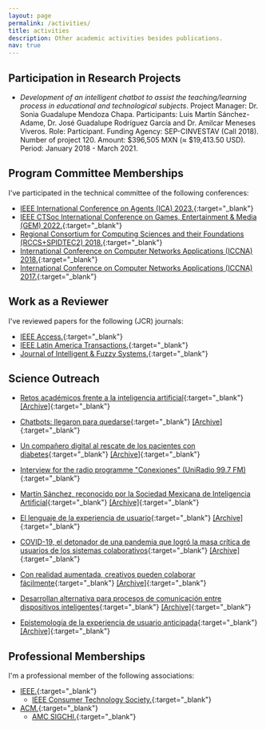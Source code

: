 ```yaml
---
layout: page
permalink: /activities/
title: activities
description: Other academic activities besides publications.
nav: true
---
```


## Participation in Research Projects

- *Development of an intelligent chatbot to assist the teaching/learning process in educational and technological subjects*. Project Manager: Dr. Sonia Guadalupe Mendoza Chapa. Participants: Luis Martín Sánchez-Adame, Dr. José Guadalupe Rodríguez García and Dr. Amilcar Meneses Viveros. Role: Participant. Funding Agency: SEP-CINVESTAV (Call 2018). Number of project 120. Amount: $396,505 MXN (≈ $19,413.50 USD). Period: January 2018 - March 2021.

## Program Committee Memberships

I've participated in the technical committee of the following conferences:

- [IEEE International Conference on Agents (ICA) 2023.](https://confaid.com/ieee-ica2023/index){:target="_blank"}
- [IEEE CTSoc International Conference on Games, Entertainment & Media (GEM) 2022.](https://gem2022.ieee-gem.space/){:target="_blank"}
- [Regional Consortium for Computing Sciences and their Foundations (RCCS+SPIDTEC2) 2018.](https://web.archive.org/web/20210814232905/http://ceur-ws.org/Vol-2304/){:target="_blank"}
- [International Conference on Computer Networks Applications (ICCNA) 2018.](https://web.archive.org/web/20181209032932/http://iccna.itmexicali.edu.mx/en/){:target="_blank"}
- [International Conference on Computer Networks Applications (ICCNA) 2017.](https://web.archive.org/web/20170814034844/http://iccna.itmexicali.edu.mx/en/){:target="_blank"}

## Work as a Reviewer

I've reviewed papers for the following (JCR) journals:

- [IEEE Access.](https://ieeeaccess.ieee.org/){:target="_blank"}
- [IEEE Latin America Transactions.](https://latamt.ieeer9.org/index.php/transactions/index){:target="_blank"}
- [Journal of Intelligent & Fuzzy Systems.](https://www.iospress.com/catalog/journals/journal-of-intelligent-fuzzy-systems){:target="_blank"}

## Science Outreach

- [Retos académicos frente a la inteligencia artificial](https://conexion.cinvestav.mx/Publicaciones/retos-acad233micos-frente-a-la-inteligencia-artificial){:target="_blank"} [[Archive]](https://web.archive.org/web/20230330074945/https://conexion.cinvestav.mx/Publicaciones/retos-acad233micos-frente-a-la-inteligencia-artificial){:target="_blank"}

- [Chatbots: llegaron para quedarse](https://avanceyperspectiva.cinvestav.mx/chatbots-llegaron-para-quedarse/){:target="_blank"} [[Archive]](https://web.archive.org/web/20230202005858/https://avanceyperspectiva.cinvestav.mx/chatbots-llegaron-para-quedarse/){:target="_blank"}

- [Un compañero digital al rescate de los pacientes con diabetes](https://avanceyperspectiva.cinvestav.mx/un-companero-digital-al-rescate-de-los-pacientes-con-diabetes/){:target="_blank"} [[Archive]](https://web.archive.org/web/20230103022743/https://avanceyperspectiva.cinvestav.mx/un-companero-digital-al-rescate-de-los-pacientes-con-diabetes/){:target="_blank"}

- [Interview for the radio programme "Conexiones" (UniRadio 99.7 FM)](https://open.spotify.com/episode/3jtSqRRJbE11Sf2sYzoJJP){:target="_blank"}

- [Martín Sánchez, reconocido por la Sociedad Mexicana de Inteligencia Artificial](https://unomasuno.com.mx/martin-sanchez-reconocido-por-la-sociedad-mexicana-de-inteligencia-artificial/){:target="_blank"} [[Archive]](https://web.archive.org/web/20221119075919/https://unomasuno.com.mx/martin-sanchez-reconocido-por-la-sociedad-mexicana-de-inteligencia-artificial/){:target="_blank"}

- [El lenguaje de la experiencia de usuario](https://avanceyperspectiva.cinvestav.mx/el-lenguaje-de-la-experiencia-de-usuario/){:target="_blank"} [[Archive]](https://web.archive.org/web/20220710221924/https://avanceyperspectiva.cinvestav.mx/el-lenguaje-de-la-experiencia-de-usuario/){:target="_blank"}

- [COVID-19, el detonador de una pandemia que logró la masa crítica de usuarios de los sistemas colaborativos](https://avanceyperspectiva.cinvestav.mx/covid-19-el-detonador-de-una-pandemia-que-logro-la-masa-critica-de-usuarios-de-los-sistemas-colaborativos/){:target="_blank"} [[Archive]](https://web.archive.org/web/20220504180059/https://avanceyperspectiva.cinvestav.mx/covid-19-el-detonador-de-una-pandemia-que-logro-la-masa-critica-de-usuarios-de-los-sistemas-colaborativos/){:target="_blank"}

- [Con realidad aumentada, creativos pueden colaborar fácilmente](https://conexion.cinvestav.mx/COVID-19/Contenido-COVID-19/con-realidad-aumentada-creativos-pueden-colaborar-f225cilmente){:target="_blank"} [[Archive]](https://web.archive.org/web/20220407022800/https://conexion.cinvestav.mx/COVID-19/Contenido-COVID-19/con-realidad-aumentada-creativos-pueden-colaborar-f225cilmente){:target="_blank"}

- [Desarrollan alternativa para procesos de comunicación entre dispositivos inteligentes](https://conexion.cinvestav.mx/Publicaciones/desarrollan-alternativa-para-procesos-de-comunicaci243n-entre-dispositivos-inteligentes){:target="_blank"} [[Archive]](https://web.archive.org/web/20220303040624/https://conexion.cinvestav.mx/Publicaciones/desarrollan-alternativa-para-procesos-de-comunicaci243n-entre-dispositivos-inteligentes){:target="_blank"}

- [Epistemología de la experiencia de usuario anticipada](https://avanceyperspectiva.cinvestav.mx/epistemologia-de-la-experiencia-de-usuario-anticipada/){:target="_blank"} [[Archive]](https://web.archive.org/web/20220218200405/https://avanceyperspectiva.cinvestav.mx/epistemologia-de-la-experiencia-de-usuario-anticipada/){:target="_blank"}

## Professional Memberships

I'm a professional member of the following associations:

- [IEEE.](https://www.ieee.org/){:target="_blank"}
	- [IEEE Consumer Technology Society.](https://ctsoc.ieee.org/){:target="_blank"}
- [ACM.](https://www.acm.org/){:target="_blank"}
	- [AMC SIGCHI.](https://sigchi.org/){:target="_blank"}
